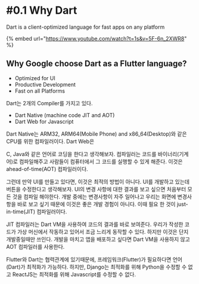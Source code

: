 # #0.1 Why Dart

Dart is a client-optimized language for fast apps on any platform

{% embed url="https://www.youtube.com/watch?t=1s&v=5F-6n_2XWR8" %}

## Why Google choose Dart as a Flutter language?

* Optimized for UI
* Productive Development
* Fast on all Platforms

Dart는 2개의 Compiler를 가지고 있다.

* Dart Native (machine code JIT and AOT)
* Dart Web for Javascript

Dart Native는 ARM32, ARM64(Mobile Phone) and x86\_64(Desktop)와 같은 CPU를 위한 컴파일러이다. Dart Web은&#x20;

C, Java와 같은 언어로 코딩을 한다고 생각해보자. 컴파일러는 코드를 바이너리(기계어)로 컴파일해주고 사람들이 컴퓨터에서 그 코드를 실행할 수 있게 해준다. 이것은 ahead-of-time(AOT) 컴파일러이다.

그런데 만약 UI를 만들고 있다면, 이것은 최적의 방법이 아니다. UI를 개발하고 있는데 버튼을 수정한다고 생각해보자. UI의 변경 사항에 대한 결과를 보고 싶으면 처음부터 모든 것을 컴파일 해야한다. 개발 중에는 변경사항이 자주 일어나고 우리는 화면에 변경사항을 바로 보고 싶기 때문에 이것은 좋은 개발 경험이 아니다. 이때 필요 한 것이 just-in-time(JIT) 컴파일러이다.

JIT 컴파일러는 Dart VM을 사용하여 코드의 결과를 바로 보여준다. 우리가 작성한 코드가 가상 머신에서 작동하고 있어서 조금 느리게 동작할 수 있다. 하지만 이것은 단지 개발중일때만 쓰인다. 개발을 마치고 앱을 배포하고 싶다면 Dart VM을 사용하지 않고 AOT 컴파일러를 사용한다.

Flutter와 Dart는 협력관계에 있기때문에, 프레임워크(Flutter)가 필요하다면 언어(Dart)가 최적화가 가능하다. 하지만, Django는 최적화를 위해 Python을 수정할 수 없고 ReactJS는 최적화를 위해 Javascript를 수정할  수 없다.
